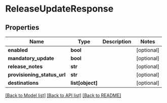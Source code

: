 # ReleaseUpdateResponse

## Properties
Name | Type | Description | Notes
------------ | ------------- | ------------- | -------------
**enabled** | **bool** |  | [optional] 
**mandatory_update** | **bool** |  | [optional] 
**release_notes** | **str** |  | [optional] 
**provisioning_status_url** | **str** |  | [optional] 
**destinations** | **list[object]** |  | [optional] 

[[Back to Model list]](../README.md#documentation-for-models) [[Back to API list]](../README.md#documentation-for-api-endpoints) [[Back to README]](../README.md)

